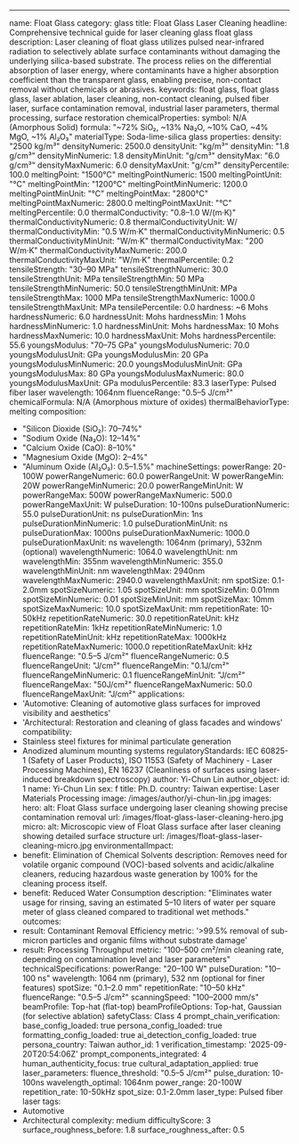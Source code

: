 ---
name: Float Glass
category: glass
title: Float Glass Laser Cleaning
headline: Comprehensive technical guide for laser cleaning glass float glass
description: Laser cleaning of float glass utilizes pulsed near-infrared radiation
  to selectively ablate surface contaminants without damaging the underlying silica-based
  substrate. The process relies on the differential absorption of laser energy, where
  contaminants have a higher absorption coefficient than the transparent glass, enabling
  precise, non-contact removal without chemicals or abrasives.
keywords: float glass, float glass glass, laser ablation, laser cleaning, non-contact
  cleaning, pulsed fiber laser, surface contamination removal, industrial laser parameters,
  thermal processing, surface restoration
chemicalProperties:
  symbol: N/A (Amorphous Solid)
  formula: "~72% SiO₂, ~13% Na₂O, ~10% CaO, ~4% MgO, ~1% Al₂O₃"
  materialType: Soda-lime-silica glass
properties:
  density: "2500 kg/m³"
  densityNumeric: 2500.0
  densityUnit: "kg/m³"
  densityMin: "1.8 g/cm³"
  densityMinNumeric: 1.8
  densityMinUnit: "g/cm³"
  densityMax: "6.0 g/cm³"
  densityMaxNumeric: 6.0
  densityMaxUnit: "g/cm³"
  densityPercentile: 100.0
  meltingPoint: "1500°C"
  meltingPointNumeric: 1500
  meltingPointUnit: "°C"
  meltingPointMin: "1200°C"
  meltingPointMinNumeric: 1200.0
  meltingPointMinUnit: "°C"
  meltingPointMax: "2800°C"
  meltingPointMaxNumeric: 2800.0
  meltingPointMaxUnit: "°C"
  meltingPercentile: 0.0
  thermalConductivity: "0.8–1.0 W/(m·K)"
  thermalConductivityNumeric: 0.8
  thermalConductivityUnit: W/
  thermalConductivityMin: "0.5 W/m·K"
  thermalConductivityMinNumeric: 0.5
  thermalConductivityMinUnit: "W/m·K"
  thermalConductivityMax: "200 W/m·K"
  thermalConductivityMaxNumeric: 200.0
  thermalConductivityMaxUnit: "W/m·K"
  thermalPercentile: 0.2
  tensileStrength: "30–90 MPa"
  tensileStrengthNumeric: 30.0
  tensileStrengthUnit: MPa
  tensileStrengthMin: 50 MPa
  tensileStrengthMinNumeric: 50.0
  tensileStrengthMinUnit: MPa
  tensileStrengthMax: 1000 MPa
  tensileStrengthMaxNumeric: 1000.0
  tensileStrengthMaxUnit: MPa
  tensilePercentile: 0.0
  hardness: ~6 Mohs
  hardnessNumeric: 6.0
  hardnessUnit: Mohs
  hardnessMin: 1 Mohs
  hardnessMinNumeric: 1.0
  hardnessMinUnit: Mohs
  hardnessMax: 10 Mohs
  hardnessMaxNumeric: 10.0
  hardnessMaxUnit: Mohs
  hardnessPercentile: 55.6
  youngsModulus: "70–75 GPa"
  youngsModulusNumeric: 70.0
  youngsModulusUnit: GPa
  youngsModulusMin: 20 GPa
  youngsModulusMinNumeric: 20.0
  youngsModulusMinUnit: GPa
  youngsModulusMax: 80 GPa
  youngsModulusMaxNumeric: 80.0
  youngsModulusMaxUnit: GPa
  modulusPercentile: 83.3
  laserType: Pulsed fiber laser
  wavelength: 1064nm
  fluenceRange: "0.5–5 J/cm²"
  chemicalFormula: N/A (Amorphous mixture of oxides)
  thermalBehaviorType: melting
composition:
- "Silicon Dioxide (SiO₂): 70–74%"
- "Sodium Oxide (Na₂O): 12–14%"
- "Calcium Oxide (CaO): 8–10%"
- "Magnesium Oxide (MgO): 2–4%"
- "Aluminum Oxide (Al₂O₃): 0.5–1.5%"
machineSettings:
  powerRange: 20-100W
  powerRangeNumeric: 60.0
  powerRangeUnit: W
  powerRangeMin: 20W
  powerRangeMinNumeric: 20.0
  powerRangeMinUnit: W
  powerRangeMax: 500W
  powerRangeMaxNumeric: 500.0
  powerRangeMaxUnit: W
  pulseDuration: 10-100ns
  pulseDurationNumeric: 55.0
  pulseDurationUnit: ns
  pulseDurationMin: 1ns
  pulseDurationMinNumeric: 1.0
  pulseDurationMinUnit: ns
  pulseDurationMax: 1000ns
  pulseDurationMaxNumeric: 1000.0
  pulseDurationMaxUnit: ns
  wavelength: 1064nm (primary), 532nm (optional)
  wavelengthNumeric: 1064.0
  wavelengthUnit: nm
  wavelengthMin: 355nm
  wavelengthMinNumeric: 355.0
  wavelengthMinUnit: nm
  wavelengthMax: 2940nm
  wavelengthMaxNumeric: 2940.0
  wavelengthMaxUnit: nm
  spotSize: 0.1-2.0mm
  spotSizeNumeric: 1.05
  spotSizeUnit: mm
  spotSizeMin: 0.01mm
  spotSizeMinNumeric: 0.01
  spotSizeMinUnit: mm
  spotSizeMax: 10mm
  spotSizeMaxNumeric: 10.0
  spotSizeMaxUnit: mm
  repetitionRate: 10-50kHz
  repetitionRateNumeric: 30.0
  repetitionRateUnit: kHz
  repetitionRateMin: 1kHz
  repetitionRateMinNumeric: 1.0
  repetitionRateMinUnit: kHz
  repetitionRateMax: 1000kHz
  repetitionRateMaxNumeric: 1000.0
  repetitionRateMaxUnit: kHz
  fluenceRange: "0.5–5 J/cm²"
  fluenceRangeNumeric: 0.5
  fluenceRangeUnit: "J/cm²"
  fluenceRangeMin: "0.1J/cm²"
  fluenceRangeMinNumeric: 0.1
  fluenceRangeMinUnit: "J/cm²"
  fluenceRangeMax: "50J/cm²"
  fluenceRangeMaxNumeric: 50.0
  fluenceRangeMaxUnit: "J/cm²"
applications:
- 'Automotive: Cleaning of automotive glass surfaces for improved visibility and aesthetics'
- 'Architectural: Restoration and cleaning of glass facades and windows'
compatibility:
- Stainless steel fixtures for minimal particulate generation
- Anodized aluminum mounting systems
regulatoryStandards: IEC 60825-1 (Safety of Laser Products), ISO 11553 (Safety of
  Machinery - Laser Processing Machines), EN 16237 (Cleanliness of surfaces using
  laser-induced breakdown spectroscopy)
author: Yi-Chun Lin
author_object:
  id: 1
  name: Yi-Chun Lin
  sex: f
  title: Ph.D.
  country: Taiwan
  expertise: Laser Materials Processing
  image: /images/author/yi-chun-lin.jpg
images:
  hero:
    alt: Float Glass surface undergoing laser cleaning showing precise contamination
      removal
    url: /images/float-glass-laser-cleaning-hero.jpg
  micro:
    alt: Microscopic view of Float Glass surface after laser cleaning showing detailed
      surface structure
    url: /images/float-glass-laser-cleaning-micro.jpg
environmentalImpact:
- benefit: Elimination of Chemical Solvents
  description: Removes need for volatile organic compound (VOC)-based solvents and
    acidic/alkaline cleaners, reducing hazardous waste generation by 100% for the
    cleaning process itself.
- benefit: Reduced Water Consumption
  description: "Eliminates water usage for rinsing, saving an estimated 5–10 liters of water per square meter of glass cleaned compared to traditional wet methods."
outcomes:
- result: Contaminant Removal Efficiency
  metric: '>99.5% removal of sub-micron particles and organic films without substrate
    damage'
- result: Processing Throughput
  metric: "100–500 cm²/min cleaning rate, depending on contamination level and laser parameters"
technicalSpecifications:
  powerRange: "20–100 W"
  pulseDuration: "10–100 ns"
  wavelength: 1064 nm (primary), 532 nm (optional for finer features)
  spotSize: "0.1–2.0 mm"
  repetitionRate: "10–50 kHz"
  fluenceRange: "0.5–5 J/cm²"
  scanningSpeed: "100–2000 mm/s"
  beamProfile: Top-hat (flat-top)
  beamProfileOptions: Top-hat, Gaussian (for selective ablation)
  safetyClass: Class 4
prompt_chain_verification:
  base_config_loaded: true
  persona_config_loaded: true
  formatting_config_loaded: true
  ai_detection_config_loaded: true
  persona_country: Taiwan
  author_id: 1
  verification_timestamp: '2025-09-20T20:54:06Z'
  prompt_components_integrated: 4
  human_authenticity_focus: true
  cultural_adaptation_applied: true
laser_parameters:
  fluence_threshold: "0.5–5 J/cm²"
  pulse_duration: 10-100ns
  wavelength_optimal: 1064nm
  power_range: 20-100W
  repetition_rate: 10-50kHz
  spot_size: 0.1-2.0mm
  laser_type: Pulsed fiber laser
tags:
- Automotive
- Architectural
complexity: medium
difficultyScore: 3
surface_roughness_before: 1.8
surface_roughness_after: 0.5
